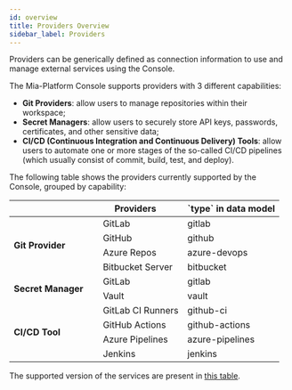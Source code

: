 ```yaml
---
id: overview
title: Providers Overview
sidebar_label: Providers
---
```


Providers can be generically defined as connection information to use and manage external services using the Console.

The Mia-Platform Console supports providers with 3 different capabilities:

* **Git Providers**: allow users to manage repositories within their workspace;
* **Secret Managers**: allow users to securely store API keys, passwords, certificates, and other sensitive data;
* **CI/CD (Continuous Integration and Continuous Delivery) Tools**: allow users to automate one or more stages of the so-called CI/CD pipelines (which usually consist of commit, build, test, and deploy).

The following table shows the providers currently supported by the Console, grouped by capability:

<table>
   <thead>
      <tr>
         <th></th>
         <th><strong>Providers</strong></th>
         <th><strong>`type` in data model</strong></th>
      </tr>
   </thead>
   <tbody>
      <tr>
         <td rowspan="4"><strong>Git Provider</strong></td>
         <td><img src="/img/gitlab.png" width="15" height="15"/> GitLab</td>
         <td>gitlab</td>
      </tr>
      <tr>
         <td><img src="/img/github.png" width="15" height="15"/> GitHub</td>
         <td>github</td>
      </tr>
      <tr>
         <td><img src="/img/azure-repos.png" width="15" height="15"/> Azure Repos</td>
         <td>azure-devops</td>
      </tr>
      <tr>
         <td><img src="/img/bitbucket-server.ico" width="15" height="15"/> Bitbucket Server</td>
         <td>bitbucket</td>
      </tr>
      <tr>
         <td rowspan="2"><strong>Secret Manager</strong></td>
         <td><img src="/img/gitlab.png" width="15" height="15"/> GitLab</td>
         <td>gitlab</td>
      </tr>
      <tr>
         <td><img src="/img/vault.png" width="15" height="15"/> Vault</td>
         <td>vault</td>
      </tr>
      <tr>
         <td rowspan="4"><strong>CI/CD Tool</strong></td>
         <td><img src="/img/gitlab.png" width="15" height="15"/> GitLab CI Runners</td>
         <td>github-ci</td>
      </tr>
      <tr>
         <td><img src="/img/github.png" width="15" height="15"/> GitHub Actions</td>
         <td>github-actions</td>
      </tr>
      <tr>
         <td><img src="/img/azure-pipelines.png" width="15" height="15"/> Azure Pipelines</td>
         <td>azure-pipelines</td>
      </tr>
      <tr>
         <td><img src="/img/jenkins.png" width="15" height="15"/> Jenkins</td>
         <td>jenkins</td>
      </tr>
   </tbody>
</table>

The supported version of the services are present in [this table](/self_hosted/self_hosted_requirements.md#software-and-hardware-prerequisites).
